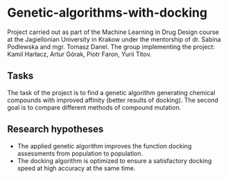 # Genetic-algorithms-with-docking
Project carried out as part of the Machine Learning in Drug Design course at the Jagiellonian University in Krakow under the mentorship of dr. Sabina Podlewska and mgr. Tomasz Danel. The group implementing the project: Kamil Harłacz, Artur Górak, Piotr Faron, Yurii Titov.

## Tasks 
The task of the project is to find a genetic algorithm generating chemical compounds with improved affinity (better results of
docking). The second goal is to compare different methods of compound mutation.

## Research hypotheses
- The applied genetic algorithm improves the function
docking assessments from population to population.
- The docking algorithm is optimized to
ensure a satisfactory docking speed at
high accuracy at the same time.
